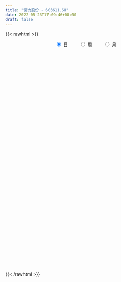 ```yaml
---
title: "诺力股份 - 603611.SH"
date: 2022-05-23T17:09:46+08:00
draft: false
---
```

{{< rawhtml >}}
    <div style="text-align: center">
        <label style="padding: 1rem;"><input style="margin-right: .5rem" type="radio" name="period" value="D" checked onclick="period_change(this)">日</label>
        <label style="padding: 1rem;"><input style="margin-right: .5rem" type="radio" name="period" value="W" onclick="period_change(this)">周</label>
        <label style="padding: 1rem;"><input style="margin-right: .5rem" type="radio" name="period" value="M" onclick="period_change(this)">月</label>
    </div>
    <div id="chart" style="height: 700px;"></div> 
    <script type="text/javascript">
        const D_v = [13835.39,15747.76,23317.67,24762.2,14020.87,40153.86,63174.28,61467.81,36342.79,21168.92,31133.41,23069.88,44048.22,25664.8,164727.37,80056.01,219599.64,151174.88,120522.79,98103.84,61210.01,57765.8,43696.0,60618.87,39045.27,46966.67,52150.49,36733.67,80175.95,45852.97,53369.22,31709.0,28755.62,33407.04,23324.82,35302.54,20983.0,29798.0,51683.4,47678.2,78268.98,53870.99,59689.71,37431.0,47627.1,29968.0,36090.67,21888.02,25204.55,61426.87,99360.95,82734.51,50247.4,59457.6,44628.8,26784.64,33786.0,40420.31,91060.21,42776.0,32704.01,34256.01,88856.39,70422.77,45333.93,48247.4,101366.75,205279.04,126521.76,68214.21,67567.64,152383.48,220006.21,166218.88,286926.78,163895.47,132725.91,114753.4,77113.25,152039.67,129436.58,112344.09,63954.28,66896.17,65018.98,84015.78,90237.2,85323.74,116493.63,100159.83,125795.15,94155.2,59639.39,54130.49,66588.14,102193.67,114244.87,74351.53,37219.4,49131.62,40547.6,48734.0,56843.62,133447.18,159510.89,118900.15,102637.73,90353.14,83404.53,89615.8,54530.8,56436.6,43951.4,88674.2,107378.62,70939.11,86651.11,44717.88,63645.21,72035.53,63305.01,47492.74,44196.23,69737.78,52807.0,41765.6,45984.6,45869.49,38788.98,44646.6,68935.11,60743.6,73389.55,114366.09,156492.64,129029.47,77694.11,74719.2,102214.12,69942.8,49860.8,96712.2,62851.39,38362.09,50941.67,87573.96,109821.31,84312.76,50296.4,62193.4,60977.2,38171.4,40810.0,41779.0,55724.36,38944.4,49786.0,31941.0,34879.27,42480.6,67240.47,70078.6,27101.0,48694.0,24998.55,30019.48,46473.25,23951.0,41460.08,34036.65,47707.0,26269.0,56425.8,32759.56,18219.6,30666.8,20928.0,18034.28,23824.35,21600.26,25783.8,15975.58,27480.75,40621.6,21939.0,19248.4,26154.4,31677.86,19528.2,21641.0,22640.24,37279.64,40795.0,29235.27,45028.0,25901.0,17843.8,20737.4,18897.4,20909.91,22080.0,28097.0,18931.2,20545.6,18558.8,36301.0,34066.6,29327.2,17052.98,17927.6,15103.0,14041.0,10572.0,12242.0,15970.6,11830.0,10645.0,14507.0,10033.0,11226.4,13781.8,14359.2,43020.79,29074.19,63405.27,72808.73,42231.94,26496.15,26756.4,18843.6,24547.96,20928.96,31491.36,23968.6,26577.96,26321.73,61019.07,37962.9,37823.8,16940.6,18292.31,32235.96,18797.0,47384.28,65971.65,32062.16,23864.15,22144.87,23806.8,23461.8]
const D_histogram = [0.0,0.0,0.0112701994,-0.0079434301,-0.0070626916,0.0195291737,0.0720615925,0.0766061934,0.0612921462,0.0523439171,0.0339699679,0.0249711933,0.0354034697,0.1218494059,0.1741530069,0.1756315869,0.2543000936,0.269623994,0.2187912213,0.2006323572,0.1409572455,0.0841115406,0.0197021356,-0.0607945705,-0.1010674339,-0.1233598983,-0.1163402345,-0.1057291786,-0.0670171364,-0.0540500257,-0.0328870166,-0.0369775465,-0.0476633206,-0.0784066585,-0.0810025925,-0.1147751758,-0.1341478366,-0.1061593629,-0.0650273303,-0.0444685872,-0.0020432619,0.0295320824,0.0385444415,0.0334926419,0.0076888311,-0.0221286646,-0.0419993392,-0.0627944569,-0.0625141094,-0.0386854564,-0.0535886315,-0.0848448345,-0.1149462689,-0.1220623114,-0.1626217407,-0.1744209255,-0.1454796673,-0.0858068932,-0.0244828373,0.0270591836,0.0531138304,0.0706410732,0.1213106435,0.1547207935,0.1681890748,0.178279639,0.2708334857,0.237296918,0.2127385387,0.1901427943,0.1535739077,0.1902241583,0.2895572186,0.4478385526,0.5597209487,0.5083834612,0.4839107275,0.4113622546,0.3364352618,0.2759419843,0.2487357155,0.1494404117,0.0768342633,0.0143765477,-0.0589006097,-0.1037129721,-0.1332040448,-0.1218863348,-0.1146620852,-0.0705539547,-0.1573651765,-0.177096737,-0.1667477744,-0.1887615116,-0.2020337444,-0.2935482364,-0.2403749557,-0.2774432088,-0.2874491459,-0.3048403305,-0.3405702171,-0.363447193,-0.2798759225,-0.0950374055,0.055093976,0.1735613622,0.2872745375,0.3288507658,0.2954805223,0.201533083,0.1302421205,0.0357488358,-0.0460790173,-0.2323601734,-0.3959583245,-0.4860828752,-0.549850303,-0.567612694,-0.5121955229,-0.4381755482,-0.3464427822,-0.2623052144,-0.1790828339,-0.076776028,0.0029482969,0.0381671173,0.0295176445,0.0550234755,0.0513351207,0.0702680672,0.131583081,0.1329852517,0.162828979,0.3010993579,0.3570814431,0.4304904223,0.4595768921,0.4251254569,0.3108434431,0.1977562642,0.0825991786,-0.0503430023,-0.0750296574,-0.1069799197,-0.1217806801,-0.067981301,0.0063665315,-0.0264663584,-0.0506680822,-0.1184917356,-0.2072785681,-0.2530238019,-0.2758366053,-0.2862802931,-0.3215946548,-0.2952465898,-0.2239380497,-0.1742637609,-0.1499288772,-0.0983760103,-0.0092673473,-0.0103977454,-0.0035494424,-0.0386380481,-0.041924885,-0.0269256625,0.0230607051,0.0418874549,0.0752012757,0.0933413653,0.0542202821,0.0334667024,-0.0538967257,-0.1125751456,-0.1314346344,-0.1693587183,-0.1670802972,-0.1840147184,-0.1453138695,-0.1091773656,-0.0916098806,-0.0608661507,-0.0571600783,-0.0921626907,-0.1059861931,-0.0947198221,-0.060444201,-0.0108531412,0.015768128,0.0540025032,0.0712231144,0.1195181819,0.1047139235,0.1064189971,0.1379233427,0.1561451276,0.1628160285,0.1519536193,0.1194757604,0.0736036368,0.0183822993,-0.0468659906,-0.0650939619,-0.0655101386,-0.0979871114,-0.1875621159,-0.1763375114,-0.1455161795,-0.1036960429,-0.0480035321,0.0014484743,0.0360970998,0.0448905796,0.0522315108,0.0377364903,0.0185252585,0.022849924,0.0205878192,0.0219270335,0.023488775,-0.0043015379,-0.0088174035,-0.0214628295,-0.030195598,0.0214865169,0.1127445128,0.1178297198,0.1072971343,0.1179156813,0.1167152407,0.0664223177,0.0089040549,-0.1050311934,-0.1677051975,-0.1537386331,-0.1112622933,-0.0918184441,-0.0914499795,-0.1213556015,-0.1218052437,-0.0971094924,-0.0538972956,-0.0248342971,0.0896198258,0.1735337654,0.2143659846,0.2204609271,0.2135338853,0.2091703587,0.2016983592]
const D_fast = [0.0,0.0,0.0140877493,-0.0071117377,-0.0079966721,0.0234774866,0.0940253035,0.1177214528,0.1177304421,0.1218681923,0.1119867351,0.1092307588,0.1285139026,0.2454221902,0.341264043,0.3866505198,0.5288940498,0.6116239488,0.6154889814,0.6474882065,0.6230524062,0.5872345865,0.5277507154,0.4320553667,0.3665156448,0.3133832058,0.291317811,0.2754965723,0.2974543303,0.2969089347,0.3098501895,0.2965152731,0.2739136688,0.2235686663,0.2007220842,0.1382557069,0.085346087,0.08679472,0.11166992,0.1211115163,0.1630260261,0.201984391,0.2206328604,0.2239542213,0.2000726183,0.1647229565,0.134352447,0.0978587152,0.0825105353,0.0966678242,0.0683674913,0.0159000795,-0.042937922,-0.0805695423,-0.1617844068,-0.217188823,-0.2246174816,-0.1863964309,-0.1311930842,-0.0728862675,-0.0335531631,0.001634348,0.0826315792,0.1547219275,0.2102374776,0.2648979516,0.4251601696,0.4509478314,0.4795740868,0.504514041,0.5063386313,0.5905449215,0.7622672864,1.0325082585,1.2843208919,1.3600792696,1.4565842178,1.4868763086,1.4960581312,1.5045503497,1.5395280098,1.4775928089,1.4241952264,1.3653316477,1.2773293379,1.2065887324,1.1437966485,1.1246427748,1.1032015032,1.129671145,1.003518629,0.9395128843,0.9081749033,0.8389707883,0.7751901193,0.6102885682,0.6033681101,0.4969390547,0.4150708312,0.3214695639,0.2005971231,0.086858349,0.1004606387,0.2615398044,0.42544468,0.5873024066,0.7728342164,0.896623136,0.9371230231,0.8935588546,0.8548284223,0.7692723465,0.6759247391,0.4315535396,0.1689658074,-0.0426794621,-0.2439094657,-0.4035750301,-0.4762067398,-0.5117306521,-0.5066085816,-0.4880473175,-0.4495956454,-0.3664828465,-0.2860214475,-0.2412608477,-0.2425309094,-0.2032692094,-0.1941237841,-0.1576238208,-0.0634130367,-0.0287645531,0.041786419,0.2553316374,0.4005840833,0.5816156681,0.7255963609,0.7974262899,0.7608551369,0.6972070241,0.6026997331,0.4571718016,0.4137277322,0.35503249,0.3097865596,0.3465906134,0.4225300788,0.3830805992,0.3462118549,0.2487652676,0.1081587931,-0.0008423912,-0.0926143459,-0.174628107,-0.2903411324,-0.3378047148,-0.3224806872,-0.3163723386,-0.3295196742,-0.3025608098,-0.2157689837,-0.2194988182,-0.2135378758,-0.2582859935,-0.2720540516,-0.2637862447,-0.2080347009,-0.1787360874,-0.1266219476,-0.0851465167,-0.1107125294,-0.1230994335,-0.223937043,-0.3107592493,-0.3624773967,-0.4427411601,-0.4822328134,-0.5451709142,-0.5427985327,-0.5339563701,-0.5392913553,-0.5237641631,-0.5343481103,-0.5923913953,-0.6327114461,-0.6451250306,-0.6259604597,-0.5790826852,-0.548519384,-0.496784383,-0.4617579932,-0.3835833802,-0.3722091577,-0.3438993349,-0.2779141536,-0.2206560868,-0.1732811787,-0.1461551832,-0.148764102,-0.1762353164,-0.2268610791,-0.3038258666,-0.3383273284,-0.3551210398,-0.4120947904,-0.5485603239,-0.5814200972,-0.5869778102,-0.5710816843,-0.5273900566,-0.4775759316,-0.4339030311,-0.4138869064,-0.3934880975,-0.3985489954,-0.4131289126,-0.4030917661,-0.4002069161,-0.3933859434,-0.3859520082,-0.4148177056,-0.421537922,-0.4395490554,-0.4558307234,-0.3987769792,-0.2793328551,-0.2447902183,-0.2284985202,-0.1884010528,-0.1604226832,-0.1941100269,-0.2494022759,-0.3895953225,-0.494195626,-0.5186637199,-0.5040029534,-0.5075137152,-0.5300077455,-0.5902522678,-0.621153221,-0.6207348428,-0.59099697,-0.5681425457,-0.4312834663,-0.3039860854,-0.2095623701,-0.1483521957,-0.1018957663,-0.0539667032,-0.0110141129]
const D_slow = [0.0,0.0,0.0028175499,0.0008316923,-0.0009339806,0.0039483129,0.021963711,0.0411152594,0.0564382959,0.0695242752,0.0780167672,0.0842595655,0.0931104329,0.1235727844,0.1671110361,0.2110189328,0.2745939562,0.3419999547,0.3966977601,0.4468558494,0.4820951607,0.5031230459,0.5080485798,0.4928499372,0.4675830787,0.4367431041,0.4076580455,0.3812257509,0.3644714668,0.3509589603,0.3427372062,0.3334928196,0.3215769894,0.3019753248,0.2817246767,0.2530308827,0.2194939236,0.1929540828,0.1766972503,0.1655801035,0.165069288,0.1724523086,0.182088419,0.1904615794,0.1923837872,0.1868516211,0.1763517863,0.160653172,0.1450246447,0.1353532806,0.1219561227,0.1007449141,0.0720083469,0.041492769,0.0008373339,-0.0427678975,-0.0791378143,-0.1005895377,-0.106710247,-0.0999454511,-0.0866669935,-0.0690067252,-0.0386790643,0.0000011341,0.0420484028,0.0866183125,0.1543266839,0.2136509134,0.2668355481,0.3143712467,0.3527647236,0.4003207632,0.4727100678,0.584669706,0.7245999431,0.8516958084,0.9726734903,1.075514054,1.1596228694,1.2286083655,1.2907922944,1.3281523973,1.3473609631,1.3509551,1.3362299476,1.3103017046,1.2770006934,1.2465291097,1.2178635884,1.2002250997,1.1608838055,1.1166096213,1.0749226777,1.0277322998,0.9772238637,0.9038368046,0.8437430657,0.7743822635,0.702519977,0.6263098944,0.5411673402,0.4503055419,0.3803365613,0.3565772099,0.3703507039,0.4137410445,0.4855596788,0.5677723703,0.6416425008,0.6920257716,0.7245863017,0.7335235107,0.7220037564,0.663913713,0.5649241319,0.4434034131,0.3059408374,0.1640376639,0.0359887831,-0.0735551039,-0.1601657995,-0.2257421031,-0.2705128115,-0.2897068185,-0.2889697443,-0.279427965,-0.2720485539,-0.258292685,-0.2454589048,-0.227891888,-0.1949961177,-0.1617498048,-0.12104256,-0.0457677206,0.0435026402,0.1511252458,0.2660194688,0.372300833,0.4500116938,0.4994507599,0.5201005545,0.5075148039,0.4887573896,0.4620124096,0.4315672396,0.4145719144,0.4161635473,0.4095469577,0.3968799371,0.3672570032,0.3154373612,0.2521814107,0.1832222594,0.1116521861,0.0312535224,-0.042558125,-0.0985426375,-0.1421085777,-0.179590797,-0.2041847996,-0.2065016364,-0.2091010728,-0.2099884334,-0.2196479454,-0.2301291666,-0.2368605823,-0.231095406,-0.2206235423,-0.2018232233,-0.178487882,-0.1649328115,-0.1565661359,-0.1700403173,-0.1981841037,-0.2310427623,-0.2733824419,-0.3151525162,-0.3611561958,-0.3974846632,-0.4247790046,-0.4476814747,-0.4628980124,-0.477188032,-0.5002287046,-0.5267252529,-0.5504052085,-0.5655162587,-0.568229544,-0.564287512,-0.5507868862,-0.5329811076,-0.5031015621,-0.4769230812,-0.450318332,-0.4158374963,-0.3768012144,-0.3360972073,-0.2981088024,-0.2682398624,-0.2498389532,-0.2452433783,-0.256959876,-0.2732333665,-0.2896109011,-0.314107679,-0.360998208,-0.4050825858,-0.4414616307,-0.4673856414,-0.4793865244,-0.4790244059,-0.4700001309,-0.458777486,-0.4457196083,-0.4362854857,-0.4316541711,-0.4259416901,-0.4207947353,-0.4153129769,-0.4094407832,-0.4105161677,-0.4127205185,-0.4180862259,-0.4256351254,-0.4202634962,-0.392077368,-0.362619938,-0.3357956545,-0.3063167341,-0.277137924,-0.2605323445,-0.2583063308,-0.2845641291,-0.3264904285,-0.3649250868,-0.3927406601,-0.4156952711,-0.438557766,-0.4688966664,-0.4993479773,-0.5236253504,-0.5370996743,-0.5433082486,-0.5209032921,-0.4775198508,-0.4239283547,-0.3688131229,-0.3154296516,-0.2631370619,-0.2127124721]
const D_data = [['2021-05-12', 12.2392, 12.2588, 12.1215, 12.2686],['2021-05-13', 12.2196, 12.2588, 12.0921, 12.4746],['2021-05-14', 12.2686, 12.4354, 12.2, 12.6021],['2021-05-17', 12.3667, 12.0333, 12.0235, 12.3667],['2021-05-18', 12.1215, 12.2294, 11.9842, 12.2588],['2021-05-19', 12.3667, 12.6315, 12.3569, 12.7296],['2021-05-20', 12.6315, 13.2101, 12.3569, 13.2199],['2021-05-21', 13.4945, 12.8277, 12.7492, 13.5338],['2021-05-24', 12.7492, 12.6119, 12.4844, 12.9846],['2021-05-25', 12.6217, 12.6805, 12.4942, 12.71],['2021-05-26', 12.7002, 12.5334, 12.5236, 12.8375],['2021-05-27', 12.5923, 12.6119, 12.4158, 12.71],['2021-05-28', 12.6119, 12.8963, 12.5727, 12.9748],['2021-05-31', 14.1908, 14.1908, 14.1908, 14.1908],['2021-06-01', 15.201, 14.2791, 14.2105, 15.201],['2021-06-02', 14.1222, 13.9555, 13.8084, 14.4752],['2021-06-03', 13.9359, 15.3481, 13.8672, 15.3481],['2021-06-04', 14.8283, 15.0637, 14.5733, 15.4461],['2021-06-07', 14.7989, 14.387, 14.1222, 14.8087],['2021-06-08', 14.5145, 14.8381, 14.2203, 14.8871],['2021-06-09', 14.68, 14.31, 14.02, 14.68],['2021-06-10', 14.29, 14.19, 13.82, 14.29],['2021-06-11', 14.3, 13.88, 13.85, 14.3],['2021-06-15', 13.9, 13.34, 13.2, 14.03],['2021-06-16', 13.34, 13.52, 13.23, 13.54],['2021-06-17', 13.51, 13.55, 13.43, 13.86],['2021-06-18', 13.42, 13.84, 13.23, 13.85],['2021-06-21', 13.7, 13.9, 13.6, 14.02],['2021-06-22', 13.88, 14.37, 13.78, 14.88],['2021-06-23', 14.13, 14.19, 14.08, 14.44],['2021-06-24', 14.04, 14.4, 13.85, 14.51],['2021-06-25', 14.3, 14.15, 14.14, 14.49],['2021-06-28', 14.17, 14.04, 14.01, 14.31],['2021-06-29', 14.1, 13.67, 13.66, 14.11],['2021-06-30', 13.7, 13.91, 13.46, 13.93],['2021-07-01', 13.93, 13.38, 13.35, 13.99],['2021-07-02', 13.32, 13.35, 13.32, 13.58],['2021-07-05', 13.35, 13.9, 13.35, 13.93],['2021-07-06', 13.89, 14.21, 13.75, 14.47],['2021-07-07', 14.1, 14.1, 14.02, 14.44],['2021-07-08', 14.28, 14.55, 14.12, 14.75],['2021-07-09', 14.6, 14.65, 14.39, 14.75],['2021-07-12', 14.68, 14.53, 14.43, 14.99],['2021-07-13', 14.39, 14.42, 14.35, 14.62],['2021-07-14', 14.42, 14.12, 14.01, 14.65],['2021-07-15', 14.04, 13.94, 13.82, 14.27],['2021-07-16', 14.1, 13.93, 13.79, 14.25],['2021-07-19', 13.97, 13.79, 13.7, 14.2],['2021-07-20', 13.71, 13.97, 13.62, 14.01],['2021-07-21', 13.82, 14.31, 13.8, 14.33],['2021-07-22', 14.3, 13.83, 13.8, 14.68],['2021-07-23', 13.82, 13.46, 13.13, 13.82],['2021-07-26', 13.41, 13.24, 12.99, 13.44],['2021-07-27', 13.23, 13.34, 13.21, 13.78],['2021-07-28', 13.34, 12.68, 12.61, 13.35],['2021-07-29', 12.78, 12.76, 12.74, 12.97],['2021-07-30', 12.79, 13.18, 12.79, 13.35],['2021-08-02', 13.15, 13.7, 13.03, 13.74],['2021-08-03', 13.67, 13.99, 13.6, 14.57],['2021-08-04', 13.98, 14.16, 13.8, 14.23],['2021-08-05', 14.07, 14.07, 13.9, 14.29],['2021-08-06', 14.05, 14.12, 13.82, 14.15],['2021-08-09', 14.03, 14.79, 14.01, 14.88],['2021-08-10', 14.89, 14.91, 14.67, 14.99],['2021-08-11', 14.82, 14.92, 14.82, 15.12],['2021-08-12', 14.87, 15.09, 14.87, 15.28],['2021-08-13', 15.55, 16.6, 15.51, 16.6],['2021-08-16', 16.8, 15.41, 15.35, 16.8],['2021-08-17', 15.83, 15.58, 15.33, 16.15],['2021-08-18', 15.4, 15.68, 15.05, 15.74],['2021-08-19', 15.6, 15.53, 15.41, 16.1],['2021-08-20', 15.55, 16.64, 15.1, 16.96],['2021-08-23', 16.8, 18.05, 16.42, 18.3],['2021-08-24', 18.4, 19.86, 18.26, 19.86],['2021-08-25', 19.4, 20.51, 19.08, 21.02],['2021-08-26', 19.9, 19.17, 18.98, 19.95],['2021-08-27', 18.98, 19.83, 18.9, 20.11],['2021-08-30', 19.48, 19.47, 19.04, 19.86],['2021-08-31', 19.48, 19.5, 19.26, 19.94],['2021-09-01', 19.41, 19.73, 19.2, 21.0],['2021-09-02', 19.33, 20.3, 18.23, 20.46],['2021-09-03', 20.16, 19.4, 19.1, 20.16],['2021-09-06', 19.03, 19.55, 19.01, 19.74],['2021-09-07', 19.61, 19.54, 19.08, 19.61],['2021-09-08', 19.56, 19.21, 19.2, 20.07],['2021-09-09', 19.5, 19.37, 19.21, 20.49],['2021-09-10', 19.1, 19.45, 18.78, 20.4],['2021-09-13', 19.31, 19.99, 19.28, 20.22],['2021-09-14', 20.0, 20.07, 19.69, 20.9],['2021-09-15', 19.69, 20.77, 19.38, 20.94],['2021-09-16', 20.7, 19.09, 18.96, 20.7],['2021-09-17', 19.2, 19.67, 19.13, 20.1],['2021-09-22', 19.25, 20.04, 19.1, 20.07],['2021-09-23', 20.06, 19.61, 19.37, 20.56],['2021-09-24', 19.86, 19.61, 19.46, 20.68],['2021-09-27', 19.35, 18.28, 18.0, 19.49],['2021-09-28', 18.25, 19.9, 18.15, 20.1],['2021-09-29', 19.66, 18.72, 18.66, 19.82],['2021-09-30', 18.81, 18.81, 18.46, 19.12],['2021-10-08', 18.99, 18.5, 18.08, 19.26],['2021-10-11', 18.5, 17.95, 17.88, 18.52],['2021-10-12', 18.85, 17.74, 17.5, 18.85],['2021-10-13', 18.14, 19.04, 17.78, 19.16],['2021-10-14', 18.87, 20.94, 18.56, 20.94],['2021-10-15', 21.4, 21.45, 20.75, 22.04],['2021-10-18', 21.18, 21.93, 21.07, 22.58],['2021-10-19', 22.56, 22.75, 22.15, 23.08],['2021-10-20', 22.3, 22.59, 22.02, 23.25],['2021-10-21', 22.81, 22.01, 21.73, 22.9],['2021-10-22', 22.36, 21.2, 20.91, 22.36],['2021-10-25', 21.21, 21.27, 20.5, 21.4],['2021-10-26', 21.27, 20.7, 20.5, 21.61],['2021-10-27', 20.6, 20.48, 20.14, 20.9],['2021-10-28', 20.03, 18.43, 18.43, 20.1],['2021-10-29', 18.01, 17.6, 17.59, 18.28],['2021-11-01', 17.68, 17.55, 17.4, 18.08],['2021-11-02', 17.56, 17.1, 16.8, 17.84],['2021-11-03', 17.49, 17.04, 16.78, 17.49],['2021-11-04', 17.15, 17.64, 17.13, 17.8],['2021-11-05', 17.57, 17.84, 17.44, 18.41],['2021-11-08', 18.22, 18.18, 17.85, 18.68],['2021-11-09', 18.19, 18.29, 17.99, 18.45],['2021-11-10', 18.2, 18.52, 18.06, 18.65],['2021-11-11', 18.7, 19.12, 18.44, 19.69],['2021-11-12', 19.4, 19.26, 19.0, 19.5],['2021-11-15', 19.28, 18.99, 18.78, 19.61],['2021-11-16', 19.19, 18.5, 18.43, 19.19],['2021-11-17', 18.46, 18.97, 18.46, 19.04],['2021-11-18', 18.99, 18.67, 18.6, 19.02],['2021-11-19', 18.56, 19.01, 18.2, 19.07],['2021-11-22', 19.14, 19.81, 18.8, 20.14],['2021-11-23', 20.18, 19.31, 19.21, 20.18],['2021-11-24', 19.83, 19.85, 19.39, 20.35],['2021-11-25', 20.03, 21.84, 19.89, 21.84],['2021-11-26', 21.81, 21.6, 21.05, 22.46],['2021-11-29', 21.1, 22.5, 21.05, 23.2],['2021-11-30', 22.75, 22.61, 22.2, 23.01],['2021-12-01', 22.37, 22.2, 22.08, 23.07],['2021-12-02', 22.61, 21.15, 21.01, 22.8],['2021-12-03', 21.15, 20.82, 20.55, 21.43],['2021-12-06', 20.59, 20.36, 20.27, 21.2],['2021-12-07', 20.36, 19.55, 19.0, 20.67],['2021-12-08', 19.66, 20.5, 19.5, 20.76],['2021-12-09', 20.54, 20.25, 19.99, 20.69],['2021-12-10', 20.45, 20.31, 19.85, 20.7],['2021-12-13', 20.2, 21.26, 20.07, 21.51],['2021-12-14', 21.26, 21.9, 20.98, 22.51],['2021-12-15', 21.28, 20.72, 20.62, 21.77],['2021-12-16', 20.78, 20.7, 20.52, 21.24],['2021-12-17', 20.84, 19.89, 19.87, 20.84],['2021-12-20', 19.94, 19.12, 19.05, 20.1],['2021-12-21', 19.26, 19.15, 18.88, 19.27],['2021-12-22', 19.35, 19.07, 18.92, 19.37],['2021-12-23', 19.09, 18.93, 18.81, 19.2],['2021-12-24', 18.91, 18.26, 18.21, 19.1],['2021-12-27', 18.14, 18.76, 18.13, 18.79],['2021-12-28', 18.61, 19.37, 18.6, 19.58],['2021-12-29', 19.22, 19.25, 19.14, 19.71],['2021-12-30', 19.25, 18.98, 18.93, 19.26],['2021-12-31', 18.98, 19.4, 18.98, 19.84],['2022-01-04', 19.41, 20.18, 19.41, 20.75],['2022-01-05', 19.98, 19.25, 18.92, 20.31],['2022-01-06', 19.01, 19.33, 18.74, 19.6],['2022-01-07', 19.34, 18.68, 18.6, 19.55],['2022-01-10', 18.7, 18.91, 18.5, 19.08],['2022-01-11', 18.89, 19.11, 18.8, 19.35],['2022-01-12', 19.19, 19.69, 19.12, 20.05],['2022-01-13', 19.61, 19.48, 19.37, 19.79],['2022-01-14', 19.35, 19.82, 19.26, 20.18],['2022-01-17', 19.84, 19.81, 19.63, 20.07],['2022-01-18', 19.89, 19.07, 18.99, 19.92],['2022-01-19', 19.07, 19.15, 18.9, 19.34],['2022-01-20', 19.04, 17.99, 17.93, 19.11],['2022-01-21', 18.0, 17.86, 17.66, 18.11],['2022-01-24', 17.6, 18.02, 17.6, 18.16],['2022-01-25', 17.77, 17.47, 17.4, 18.06],['2022-01-26', 17.58, 17.7, 17.21, 17.76],['2022-01-27', 17.75, 17.23, 17.16, 17.85],['2022-01-28', 17.32, 17.8, 17.06, 18.02],['2022-02-07', 18.21, 17.81, 17.71, 18.26],['2022-02-08', 17.88, 17.58, 17.15, 17.88],['2022-02-09', 17.7, 17.75, 17.46, 17.82],['2022-02-10', 17.69, 17.39, 17.2, 17.85],['2022-02-11', 17.42, 16.69, 16.69, 17.44],['2022-02-14', 16.6, 16.67, 16.5, 16.9],['2022-02-15', 16.67, 16.82, 16.52, 16.88],['2022-02-16', 16.98, 17.09, 16.77, 17.24],['2022-02-17', 17.1, 17.4, 16.95, 17.64],['2022-02-18', 17.26, 17.24, 17.04, 17.26],['2022-02-21', 17.06, 17.51, 17.06, 17.58],['2022-02-22', 17.35, 17.37, 17.13, 17.55],['2022-02-23', 17.8, 17.94, 17.78, 18.25],['2022-02-24', 18.0, 17.26, 17.05, 18.04],['2022-02-25', 17.5, 17.45, 17.4, 17.92],['2022-02-28', 17.73, 17.95, 17.62, 18.34],['2022-03-01', 17.9, 17.98, 17.82, 18.19],['2022-03-02', 18.1, 17.98, 17.79, 18.1],['2022-03-03', 17.97, 17.83, 17.61, 18.03],['2022-03-04', 17.52, 17.51, 17.49, 17.86],['2022-03-07', 17.25, 17.17, 17.03, 17.59],['2022-03-08', 17.23, 16.78, 16.7, 17.28],['2022-03-09', 16.78, 16.28, 15.8, 16.98],['2022-03-10', 16.67, 16.56, 16.48, 16.92],['2022-03-11', 16.25, 16.64, 16.0, 16.71],['2022-03-14', 16.45, 16.04, 16.01, 16.58],['2022-03-15', 16.04, 14.83, 14.81, 16.05],['2022-03-16', 15.08, 15.68, 14.91, 15.74],['2022-03-17', 15.92, 15.85, 15.85, 16.22],['2022-03-18', 15.97, 16.02, 15.76, 16.09],['2022-03-21', 15.97, 16.33, 15.9, 16.38],['2022-03-22', 16.16, 16.45, 16.15, 16.57],['2022-03-23', 16.42, 16.44, 16.3, 16.59],['2022-03-24', 16.42, 16.2, 16.15, 16.42],['2022-03-25', 16.16, 16.2, 16.1, 16.39],['2022-03-28', 16.0, 15.88, 15.71, 16.1],['2022-03-29', 16.08, 15.69, 15.63, 16.13],['2022-03-30', 15.83, 15.9, 15.62, 15.93],['2022-03-31', 15.88, 15.78, 15.68, 16.09],['2022-04-01', 15.71, 15.78, 15.53, 15.83],['2022-04-06', 15.77, 15.75, 15.6, 15.94],['2022-04-07', 15.82, 15.26, 15.26, 15.82],['2022-04-08', 15.39, 15.4, 15.01, 15.41],['2022-04-11', 15.9, 15.18, 15.07, 16.45],['2022-04-12', 15.02, 15.09, 14.78, 15.33],['2022-04-13', 15.19, 15.9, 15.16, 16.46],['2022-04-14', 16.17, 16.78, 15.86, 17.37],['2022-04-15', 16.85, 16.0, 15.88, 16.98],['2022-04-18', 15.89, 15.83, 15.31, 15.99],['2022-04-19', 15.78, 16.14, 15.61, 16.64],['2022-04-20', 16.03, 16.07, 15.9, 16.37],['2022-04-21', 15.84, 15.35, 15.3, 15.97],['2022-04-22', 15.22, 14.96, 14.84, 15.48],['2022-04-25', 14.79, 13.71, 13.7, 14.84],['2022-04-26', 13.65, 13.72, 13.54, 14.3],['2022-04-27', 13.69, 14.37, 13.35, 14.41],['2022-04-28', 14.37, 14.72, 14.35, 15.01],['2022-04-29', 13.98, 14.46, 13.81, 14.62],['2022-05-05', 14.31, 14.14, 13.94, 14.5],['2022-05-06', 13.72, 13.53, 13.32, 13.78],['2022-05-09', 13.45, 13.65, 13.4, 13.85],['2022-05-10', 13.52, 13.87, 13.36, 13.88],['2022-05-11', 13.87, 14.15, 13.86, 14.7],['2022-05-12', 14.06, 14.06, 13.88, 14.25],['2022-05-13', 14.16, 15.47, 14.16, 15.47],['2022-05-16', 15.87, 15.66, 15.39, 15.92],['2022-05-17', 15.62, 15.55, 15.4, 15.72],['2022-05-18', 15.45, 15.36, 15.34, 15.64],['2022-05-19', 15.16, 15.32, 15.08, 15.36],['2022-05-20', 15.32, 15.45, 15.18, 15.59],['2022-05-23', 15.46, 15.51, 15.3, 15.56]]
const W_v = [98459.71,68434.76,53131.07,81142.93,50319.85,45219.28,35905.14,110220.11,66589.12,82820.76,79874.2,48314.44,86732.66,81583.52,56836.6,42682.23,48699.15,53482.79,26350.83,29146.02,52160.0,38016.71,17522.73,19227.96,21444.19,28155.94,58565.2,33198.83,64332.73,35011.54,8905.0,5370.78,27157.59,24828.62,60091.93,32973.02,29598.59,25374.14,36281.54,29729.38,45961.79,48086.91,147531.15,94545.01,61238.0,115139.54,175336.24,69444.96,54312.84,57015.22,68544.95,76017.46,47249.58,76464.93,45816.21,35632.23,25596.63,21928.11,46718.92,25280.15,20064.59,25013.6,25740.6,40134.63,32518.53,51121.21,75251.78,56888.19,53761.47,71798.47,47732.74,45554.22,29647.8,25260.13,23769.53,15083.11,51772.86,76619.32,92149.43,125916.65,158139.24,131791.82,154451.14,266098.2,130102.07,79034.86,139787.71,164735.38,103663.32,185310.21,182101.81,50178.32,110740.32,164170.46,81319.57,71812.15,61343.0,40817.3,34415.73,42774.55,37675.68,35305.54,52141.1,37532.4,29763.64,62834.98,52322.74,36213.77,63254.14,94336.98,68485.59,69771.46,58432.2,7175.4,33597.83,54483.08,53051.45,129944.53,145523.51,109098.26,74870.2,64910.84,123683.99,159403.5,91836.25,79677.37,76728.05,123616.6,124996.73,90353.88,173625.51,361915.55,565382.7,403624.82,255558.96,280522.28,179565.18,176827.44,93751.48,96878.65,107545.92,84716.46,131938.89,128805.31,162928.92,169366.76,135277.37,180589.44,89133.22,100790.13,62193.14,176030.71,307006.14,301385.38,239400.24,158226.06,228062.23,285958.67,320422.16,252937.53,275246.21,139711.57,90686.69,105040.49,50590.27,17250.0,118166.22,94599.01,144226.7,75858.57,109868.52,60957.94,96210.11,60474.72,64483.55,47575.62,87007.07,66908.75,111962.05,90288.6,72946.57,70534.91,81023.56,41771.5,66016.6,106955.14,148290.62,101032.98,67585.81,47326.73,44902.26,46458.2,62828.02,113956.16,121280.08,37505.4,87597.4,203579.02,155763.22,641222.7,381298.44,198781.3,247840.81,141773.02,261299.57,210806.48,290614.9,214904.44,241216.54,354227.24,619966.13,969773.25,585686.99,370122.41,521927.55,180358.02,328009.47,49131.62,439083.29,484911.35,350971.62,337988.84,277538.76,217055.27,473926.99,453599.7,298728.15,394197.8300000001,237461.96,198031.27,213114.07,166902.36,197198.01,111673.03,131461.99,118547.86,151591.15,128407.6,110563.71,135306.58,69885.6,62985.6,39367.4,250540.92,117573.07,169378.72,75786.7,133650.15,167849.63,23461.8]
const W_histogram = [0.0,-0.0851965812,-0.1036926311,-0.0881170048,-0.1084652794,-0.0937799291,-0.0572646901,-0.05827097,-0.0387284231,-0.0080976091,0.0619808683,0.0839570588,0.1153346433,0.1677300382,0.1471113561,0.1002113,0.0454632943,-0.090252108,-0.202508884,-0.2225784533,-0.2817143237,-0.2836344526,-0.2885573706,-0.2778412744,-0.2483042095,-0.248419753,-0.2282070687,-0.1919634374,-0.1726933211,-0.2319869334,-0.2009860394,-0.1571620008,-0.0825359704,0.0046983449,0.0662783941,0.0466305397,0.1116112816,0.1531269423,0.1872122111,0.1475394601,0.1771286542,0.2119585428,0.3142239757,0.3759962935,0.3831617366,0.3680109233,0.3288151808,0.2069562619,0.0349389963,-0.0230217161,-0.1228384506,-0.1196283653,-0.1419577173,-0.0855310862,-0.1166239676,-0.1171520757,-0.1415155997,-0.132887358,-0.1098245329,-0.0981821297,-0.0788447045,-0.0408847951,-0.0236351078,-0.1348267169,-0.2423568395,-0.2542150339,-0.2061321828,-0.1761753393,-0.0831563516,-0.0406412741,0.0284288327,0.0940053595,0.104351801,0.0866207645,0.0898225751,0.1002774198,0.1041441062,0.1790398035,0.2996028221,0.3155932164,0.454690519,0.5431286109,0.6311334545,0.5555171287,0.4751578666,0.4382365481,0.4233833509,0.4892352786,0.4767366189,0.4488340183,0.4623236505,0.3782130064,0.2466417488,0.181787821,0.0803753024,-0.0037761334,-0.107105559,-0.1836285228,-0.2063727203,-0.2150299663,-0.2170345438,-0.2756111471,-0.3215109051,-0.3137661324,-0.3071375254,-0.4147577299,-0.4240522379,-0.4015605524,-0.3988426446,-0.3357720488,-0.2105026209,-0.1274358492,-0.1043048732,-0.1153374331,-0.110010531,-0.1363929308,-0.1239989656,-0.013818019,0.094952275,0.1067967605,0.0989602948,0.0677096226,0.1440549596,0.0826109059,0.0786495185,0.0312670386,0.0466969338,0.0605291506,0.0580996427,-0.0415173187,-0.1898532369,0.0669533321,0.3700556949,0.3305846862,0.3443220453,0.3379632673,0.2334516708,0.0523403934,-0.0854206692,-0.1892197167,-0.2126546571,-0.2522332151,-0.1096400463,0.0385162498,0.1453801218,0.1741168922,0.1945418323,0.2570571,0.2413290214,0.2344166614,0.1852882109,0.1938391706,0.2395350341,0.1409599203,0.1658522683,0.1174919115,0.0523910476,0.1152821821,0.1747262996,0.1258575496,-0.0355689552,-0.2546232754,-0.3756827843,-0.5326455991,-0.5925139837,-0.5939225275,-0.5403567688,-0.4589266739,-0.5203416458,-0.5091711074,-0.5120084002,-0.4609746672,-0.4184839978,-0.3619637986,-0.3826572294,-0.3584155995,-0.4078505511,-0.4023088771,-0.4499295452,-0.4071872255,-0.3610608934,-0.3594702679,-0.384438807,-0.344377728,-0.1916481182,-0.1048004159,-0.015364956,0.0247202652,0.0661456665,0.1023298589,0.1193270456,0.1488026622,0.1648082535,0.2149672492,0.2414789788,0.2136785788,0.1997509878,0.2160702483,0.2293419211,0.3734254982,0.377235858,0.3650544027,0.3649923089,0.3008601531,0.3332634102,0.2948033059,0.2292260613,0.1616928897,0.1739630004,0.3334917483,0.4204814017,0.6575120935,0.7436415148,0.7596114657,0.7398873433,0.6792695395,0.54742479,0.407870854,0.4779165609,0.470357559,0.1996924706,0.0229109851,-0.0105062748,-0.0588653801,0.0673216508,0.0810769191,0.0406870412,-0.0258718053,-0.1825041358,-0.2101909629,-0.2738276443,-0.2373360947,-0.3372928777,-0.3955106127,-0.4906223493,-0.4968170675,-0.4675212429,-0.4260234433,-0.4374324991,-0.4644530523,-0.4477294139,-0.441734577,-0.4392190952,-0.3754738918,-0.3804979017,-0.3930329852,-0.436164548,-0.3120615612,-0.2140162519,-0.1318498876]
const W_fast = [0.0,-0.1064957265,-0.1509149341,-0.1573685591,-0.2048331535,-0.2135927855,-0.191393719,-0.2069677414,-0.1971073003,-0.1685008886,-0.0829271941,-0.039961739,0.0202495064,0.1145774108,0.1307365677,0.1088893366,0.0655071545,-0.0927712748,-0.2556552718,-0.3313694544,-0.4609339057,-0.5337626478,-0.6108249085,-0.6695691308,-0.7021081183,-0.7643286001,-0.801167683,-0.812914911,-0.8368181249,-0.9541084706,-0.9733540864,-0.968820548,-0.9148285103,-0.8264196088,-0.7482699611,-0.7562601805,-0.6633766182,-0.5835792219,-0.5026909003,-0.5054787863,-0.4316074287,-0.3437879043,-0.1629664775,-0.0071950864,0.0957607908,0.1726127084,0.2156207612,0.1455009077,-0.0177816088,-0.0814977502,-0.2120240974,-0.2387211034,-0.2965398847,-0.2614960252,-0.3217448985,-0.3515610255,-0.4113034495,-0.4358970472,-0.4402903554,-0.4531934846,-0.4535672355,-0.4258285249,-0.4144876146,-0.5593859029,-0.7275052353,-0.8029171882,-0.8063673828,-0.8204543742,-0.7482244743,-0.7158697154,-0.6396924004,-0.5506145337,-0.514180142,-0.5102559874,-0.484598533,-0.4490743334,-0.4191716204,-0.2995159722,-0.1040522481,-0.0091635497,0.2436063826,0.4678266272,0.7136148345,0.7768777908,0.8153079954,0.8879458139,0.9789384545,1.1670992018,1.2737846968,1.3580906008,1.4871611456,1.4976037531,1.4276929327,1.4082859602,1.3269672671,1.241871798,1.1117659826,0.9893358881,0.9149985105,0.852583773,0.7963205595,0.6688411694,0.5425636852,0.4718669248,0.4017111504,0.1904015135,0.0750939459,-0.0028045067,-0.09979726,-0.1206696764,-0.0480259037,0.0031819057,0.0002366634,-0.0396302547,-0.0618059854,-0.1222866179,-0.1408923942,-0.0341659523,0.0983424105,0.1368860861,0.1537896941,0.1394664276,0.2518255045,0.2110341772,0.2267351695,0.1871694493,0.2142735779,0.2432380823,0.2553334851,0.1453371941,-0.0504620333,0.2230828686,0.6186991552,0.6618743181,0.7616921885,0.8398242273,0.7936755485,0.6256493695,0.4665331395,0.3154291629,0.2388305582,0.1361936964,0.2513768537,0.4091622122,0.5523711146,0.624637108,0.6936975062,0.8204770489,0.8650812257,0.9167730311,0.9139666333,0.9709773856,1.0765570077,1.0132218739,1.079577289,1.0605899101,1.008586808,1.1002984881,1.2034241805,1.1860198179,1.0157010743,0.7329909353,0.5180107302,0.2278865157,0.0198896352,-0.1299995405,-0.2115229741,-0.2448245476,-0.4363249309,-0.5524471694,-0.6832865622,-0.747496496,-0.809626826,-0.8435975766,-0.9599553147,-1.0253175846,-1.1767151741,-1.2717507193,-1.4318537737,-1.4909082604,-1.5350471516,-1.6233240932,-1.744402334,-1.790435687,-1.6856181068,-1.6249705085,-1.5393762875,-1.493111,-1.4351491821,-1.3733825251,-1.3265535769,-1.2598772947,-1.2026696401,-1.0987688321,-1.0118873577,-0.986268113,-0.9502579571,-0.8799211345,-0.8093139814,-0.5718740297,-0.4737547054,-0.3946725601,-0.3034865767,-0.2924036942,-0.1766845846,-0.1414438624,-0.1497145916,-0.1768245408,-0.1210636801,0.1218380049,0.3139480088,0.715356724,0.9873965239,1.1932693412,1.3585170546,1.4677166357,1.4727280838,1.4351418612,1.6246667083,1.7346970962,1.5139551254,1.3429013862,1.3068575577,1.2437821073,1.3867995509,1.4208240489,1.3906059314,1.3175791336,1.1153207691,1.0350862012,0.9029926087,0.8801501348,0.6958701322,0.5387747441,0.3210074202,0.1906084351,0.103023949,0.0380158877,-0.0827512928,-0.225885109,-0.3210938242,-0.4255326315,-0.5328219235,-0.5629451931,-0.6630936784,-0.7738870081,-0.926059708,-0.8799721115,-0.8354308651,-0.7862269728]
const W_slow = [0.0,-0.0212991453,-0.0472223031,-0.0692515543,-0.0963678741,-0.1198128564,-0.1341290289,-0.1486967714,-0.1583788772,-0.1604032795,-0.1449080624,-0.1239187977,-0.0950851369,-0.0531526273,-0.0163747883,0.0086780367,0.0200438602,-0.0025191668,-0.0531463878,-0.1087910011,-0.179219582,-0.2501281952,-0.3222675378,-0.3917278564,-0.4538039088,-0.5159088471,-0.5729606142,-0.6209514736,-0.6641248039,-0.7221215372,-0.7723680471,-0.8116585473,-0.8322925399,-0.8311179536,-0.8145483551,-0.8028907202,-0.7749878998,-0.7367061642,-0.6899031115,-0.6530182464,-0.6087360829,-0.5557464472,-0.4771904532,-0.3831913799,-0.2874009457,-0.1953982149,-0.1131944197,-0.0614553542,-0.0527206051,-0.0584760341,-0.0891856468,-0.1190927381,-0.1545821674,-0.175964939,-0.2051209309,-0.2344089498,-0.2697878498,-0.3030096892,-0.3304658225,-0.3550113549,-0.374722531,-0.3849437298,-0.3908525067,-0.424559186,-0.4851483958,-0.5487021543,-0.6002352,-0.6442790348,-0.6650681227,-0.6752284413,-0.6681212331,-0.6446198932,-0.618531943,-0.5968767519,-0.5744211081,-0.5493517532,-0.5233157266,-0.4785557757,-0.4036550702,-0.3247567661,-0.2110841364,-0.0753019837,0.08248138,0.2213606621,0.3401501288,0.4497092658,0.5555551036,0.6778639232,0.7970480779,0.9092565825,1.0248374951,1.1193907467,1.1810511839,1.2264981392,1.2465919648,1.2456479314,1.2188715416,1.1729644109,1.1213712309,1.0676137393,1.0133551033,0.9444523165,0.8640745903,0.7856330572,0.7088486758,0.6051592433,0.4991461839,0.3987560458,0.2990453846,0.2151023724,0.1624767172,0.1306177549,0.1045415366,0.0757071783,0.0482045456,0.0141063129,-0.0168934285,-0.0203479333,0.0033901355,0.0300893256,0.0548293993,0.071756805,0.1077705449,0.1284232713,0.148085651,0.1559024106,0.1675766441,0.1827089317,0.1972338424,0.1868545127,0.1393912035,0.1561295366,0.2486434603,0.3312896318,0.4173701432,0.50186096,0.5602238777,0.5733089761,0.5519538087,0.5046488796,0.4514852153,0.3884269115,0.3610168999,0.3706459624,0.4069909928,0.4505202159,0.4991556739,0.5634199489,0.6237522043,0.6823563696,0.7286784224,0.777138215,0.8370219735,0.8722619536,0.9137250207,0.9430979986,0.9561957605,0.985016306,1.0286978809,1.0601622683,1.0512700295,0.9876142106,0.8936935146,0.7605321148,0.6124036189,0.463922987,0.3288337948,0.2141021263,0.0840167148,-0.043276062,-0.171278162,-0.2865218288,-0.3911428283,-0.4816337779,-0.5772980853,-0.6669019852,-0.7688646229,-0.8694418422,-0.9819242285,-1.0837210349,-1.1739862582,-1.2638538252,-1.359963527,-1.446057959,-1.4939699886,-1.5201700925,-1.5240113315,-1.5178312652,-1.5012948486,-1.4757123839,-1.4458806225,-1.4086799569,-1.3674778936,-1.3137360813,-1.2533663366,-1.1999466919,-1.1500089449,-1.0959913828,-1.0386559025,-0.945299528,-0.8509905635,-0.7597269628,-0.6684788856,-0.5932638473,-0.5099479947,-0.4362471683,-0.378940653,-0.3385174305,-0.2950266804,-0.2116537434,-0.1065333929,0.0578446304,0.2437550091,0.4336578756,0.6186297114,0.7884470962,0.9253032938,1.0272710072,1.1467501475,1.2643395372,1.3142626548,1.3199904011,1.3173638324,1.3026474874,1.3194779001,1.3397471299,1.3499188902,1.3434509389,1.2978249049,1.2452771642,1.1768202531,1.1174862294,1.03316301,0.9342853568,0.8116297695,0.6874255026,0.5705451919,0.4640393311,0.3546812063,0.2385679432,0.1266355897,0.0162019455,-0.0936028283,-0.1874713013,-0.2825957767,-0.380854023,-0.48989516,-0.5679105503,-0.6214146133,-0.6543770852]
const W_data = [['2017-07-14', 18.0031, 16.9484, 16.8283, 18.5572],['2017-07-21', 16.8884, 15.6134, 15.3397, 16.8884],['2017-07-28', 15.6067, 16.0873, 15.3197, 16.2876],['2017-08-04', 16.1207, 16.4211, 15.7269, 17.1821],['2017-08-11', 16.4211, 15.867, 15.6868, 16.5546],['2017-08-18', 15.8871, 16.1941, 15.8403, 16.6547],['2017-08-25', 16.1941, 16.5279, 16.0606, 16.5412],['2017-09-01', 16.4211, 16.0873, 15.7869, 16.7816],['2017-09-08', 16.0406, 16.3343, 15.8203, 16.4278],['2017-09-15', 16.4344, 16.5679, 16.4344, 17.349],['2017-09-22', 16.6748, 17.3356, 16.4545, 17.6827],['2017-09-29', 17.2889, 17.0219, 16.3944, 17.4758],['2017-10-13', 17.2889, 17.349, 17.0285, 18.3569],['2017-10-20', 17.349, 17.943, 16.7215, 18.0232],['2017-10-27', 17.9564, 17.2355, 17.0886, 18.1567],['2017-11-03', 17.2755, 16.8216, 16.6881, 17.409],['2017-11-10', 16.8216, 16.5079, 16.4211, 17.2555],['2017-11-17', 16.5479, 14.9592, 14.7723, 16.9484],['2017-11-24', 14.9058, 14.4586, 14.4052, 14.9525],['2017-12-01', 14.8858, 15.0727, 14.5787, 15.3464],['2017-12-08', 15.0059, 14.1448, 14.0247, 15.0059],['2017-12-15', 14.2183, 14.4385, 13.8845, 14.6588],['2017-12-22', 14.4452, 14.1115, 13.9579, 14.5654],['2017-12-29', 14.1715, 14.0447, 13.791, 14.4319],['2018-01-05', 14.038, 14.1181, 14.038, 14.4385],['2018-01-12', 14.1181, 13.5574, 13.3638, 14.1916],['2018-01-19', 13.5307, 13.5975, 13.1235, 14.5053],['2018-01-26', 13.6175, 13.6976, 13.504, 14.1715],['2018-02-02', 13.7043, 13.3972, 13.2303, 14.6855],['2018-02-09', 13.2837, 12.0421, 11.8152, 13.6842],['2018-02-14', 12.0421, 12.8165, 12.0421, 13.0167],['2018-02-23', 12.8165, 12.9233, 12.743, 12.97],['2018-03-02', 12.9967, 13.4172, 12.8231, 13.6642],['2018-03-09', 13.4239, 13.8645, 13.2237, 13.9179],['2018-03-16', 13.7844, 13.8578, 13.751, 14.9258],['2018-03-23', 13.791, 12.8832, 12.6963, 14.2383],['2018-03-30', 12.6429, 14.018, 12.436, 14.0781],['2018-04-04', 14.0581, 14.0113, 13.3505, 14.3384],['2018-04-13', 13.7844, 14.1582, 13.6909, 14.3317],['2018-04-20', 14.1582, 13.257, 13.2504, 14.265],['2018-04-27', 13.2704, 14.1382, 13.0701, 14.4786],['2018-05-04', 14.1382, 14.4519, 13.4907, 14.9058],['2018-05-11', 14.4786, 15.807, 14.1649, 16.8817],['2018-05-18', 15.8003, 15.9605, 15.6868, 16.7415],['2018-05-25', 16.054, 15.7202, 15.4866, 16.3477],['2018-06-01', 15.9739, 15.6861, 14.3851, 16.4504],['2018-06-08', 15.3804, 15.4951, 15.0556, 17.0809],['2018-06-15', 15.3327, 14.2245, 13.871, 15.667],['2018-06-22', 13.8519, 12.8871, 12.3043, 14.0812],['2018-06-29', 12.973, 13.6895, 12.4285, 13.7564],['2018-07-06', 13.5653, 12.6674, 12.3617, 13.8328],['2018-07-13', 12.782, 13.5844, 12.5336, 13.6322],['2018-07-20', 13.5271, 13.0877, 12.7533, 13.6418],['2018-07-27', 13.1259, 14.0525, 12.9922, 14.4729],['2018-08-03', 13.9475, 12.9157, 12.8966, 14.1385],['2018-08-10', 12.9157, 13.0877, 12.3712, 13.2119],['2018-08-17', 13.0781, 12.5814, 12.5432, 13.1832],['2018-08-24', 12.5623, 12.8011, 12.3139, 12.9157],['2018-08-31', 12.9157, 12.9253, 12.7629, 13.5176],['2018-09-07', 12.8966, 12.7438, 12.61, 13.0877],['2018-09-14', 12.7342, 12.8011, 12.419, 12.9922],['2018-09-21', 12.6865, 13.0877, 12.419, 13.0972],['2018-09-28', 13.0017, 12.8966, 12.7724, 13.3361],['2018-10-12', 12.7056, 10.9096, 10.5275, 12.868],['2018-10-19', 11.0433, 10.1453, 9.6104, 11.0433],['2018-10-26', 10.1071, 10.7472, 10.1071, 10.9956],['2018-11-02', 10.7472, 11.3299, 10.5752, 11.4159],['2018-11-09', 11.3586, 11.072, 11.0338, 11.5114],['2018-11-16', 11.0911, 11.9986, 11.0911, 12.0846],['2018-11-23', 11.9413, 11.5879, 11.4255, 12.2279],['2018-11-30', 11.5879, 12.1228, 11.5879, 12.1993],['2018-12-07', 12.3234, 12.3999, 11.9891, 12.5049],['2018-12-14', 12.2948, 11.9031, 11.9031, 12.3999],['2018-12-21', 12.1419, 11.521, 11.5114, 12.1419],['2018-12-28', 11.5019, 11.7312, 11.1866, 11.9318],['2019-01-04', 11.7312, 11.8553, 11.5305, 11.9031],['2019-01-11', 11.8936, 11.8171, 11.8076, 12.3999],['2019-01-18', 11.8744, 12.9635, 11.8076, 13.0495],['2019-01-25', 13.0877, 14.1958, 12.7151, 14.1958],['2019-02-01', 14.3678, 13.4507, 12.8011, 14.9028],['2019-02-15', 13.2787, 15.6861, 13.2787, 16.4121],['2019-02-22', 15.9536, 16.0491, 15.5906, 16.5554],['2019-03-01', 16.1447, 16.9949, 16.1447, 17.5203],['2019-03-08', 16.9662, 15.4759, 15.39, 17.4725],['2019-03-15', 15.4759, 15.4473, 15.0938, 16.4408],['2019-03-22', 15.4473, 16.0969, 15.3709, 16.1351],['2019-03-29', 15.9823, 16.651, 15.4855, 16.8611],['2019-04-04', 16.651, 18.2559, 16.4408, 18.8673],['2019-04-12', 18.2463, 17.912, 17.2146, 18.6094],['2019-04-19', 18.0648, 18.103, 16.7656, 19.3449],['2019-04-26', 18.0839, 19.087, 17.8069, 19.8417],['2019-04-30', 18.9628, 18.1627, 17.0643, 19.3258],['2019-05-10', 16.927, 17.3977, 16.064, 17.6233],['2019-05-17', 17.0153, 18.045, 16.5838, 19.5945],['2019-05-24', 17.8783, 17.4174, 16.976, 18.1627],['2019-05-31', 17.4174, 17.3389, 17.2114, 18.4177],['2019-06-06', 17.2605, 16.7211, 16.1817, 18.0156],['2019-06-14', 16.7113, 16.623, 16.2013, 17.3683],['2019-06-21', 16.574, 17.0349, 16.417, 17.3389],['2019-06-28', 17.0545, 17.1133, 16.8191, 17.2605],['2019-07-05', 17.486, 17.1428, 16.8682, 17.4958],['2019-07-12', 17.0349, 16.2111, 16.0836, 17.0545],['2019-07-19', 16.2111, 15.9757, 15.4559, 16.5151],['2019-07-26', 15.6913, 16.4072, 15.5736, 16.5053],['2019-08-02', 16.5641, 16.2895, 16.0836, 16.6916],['2019-08-09', 16.1817, 14.387, 14.2399, 16.2307],['2019-08-16', 14.3477, 15.0441, 14.132, 15.2206],['2019-08-23', 15.0244, 15.2108, 15.0244, 15.6619],['2019-08-30', 14.9068, 14.7596, 14.6223, 15.8482],['2019-09-06', 14.8283, 15.4363, 14.7106, 16.1915],['2019-09-12', 15.4952, 16.5347, 15.4854, 16.6034],['2019-09-20', 16.4268, 16.4563, 16.2994, 17.133],['2019-09-27', 16.5053, 15.9169, 15.4363, 16.672],['2019-09-30', 15.8678, 15.4461, 15.4167, 16.0346],['2019-10-11', 15.6521, 15.554, 15.1029, 16.1326],['2019-10-18', 15.7502, 15.0048, 14.946, 16.064],['2019-10-25', 14.7989, 15.3481, 14.7204, 15.4658],['2019-11-01', 15.2598, 16.8486, 15.2598, 16.9662],['2019-11-08', 16.8584, 17.4566, 16.6916, 17.8096],['2019-11-15', 17.4468, 16.6524, 16.574, 17.5252],['2019-11-22', 16.6328, 16.5053, 16.1621, 17.231],['2019-11-29', 16.5445, 16.1817, 15.8384, 16.6034],['2019-12-06', 16.3778, 17.7508, 16.0444, 17.7606],['2019-12-13', 17.8587, 16.1719, 15.6913, 17.8979],['2019-12-20', 16.2111, 16.7995, 16.0934, 16.9564],['2019-12-27', 16.8289, 16.1817, 15.858, 17.0545],['2020-01-03', 16.1915, 16.9368, 15.7894, 17.0937],['2020-01-10', 16.9368, 17.0643, 16.6818, 17.4664],['2020-01-17', 17.4566, 16.9662, 16.7701, 17.4958],['2020-01-23', 16.8878, 15.505, 15.0048, 17.0055],['2020-02-07', 13.9555, 14.1516, 12.8375, 14.8675],['2020-02-14', 14.0143, 19.4965, 14.0143, 19.6926],['2020-02-21', 19.6828, 21.8011, 18.8786, 21.8011],['2020-02-28', 21.2814, 18.5452, 18.4471, 22.8799],['2020-03-06', 18.9865, 19.467, 18.5354, 20.2516],['2020-03-13', 19.0453, 19.5749, 17.6527, 20.3203],['2020-03-20', 19.5161, 18.349, 17.2506, 19.7318],['2020-03-27', 17.7508, 16.8093, 15.9855, 17.8489],['2020-04-03', 16.7014, 16.5543, 15.4854, 16.7211],['2020-04-10', 16.6818, 16.2895, 16.2601, 17.2114],['2020-04-17', 16.064, 16.8584, 15.9659, 17.2114],['2020-04-24', 16.8486, 16.3582, 16.2797, 17.4174],['2020-04-30', 16.3582, 18.8296, 15.3579, 19.1238],['2020-05-08', 18.9571, 19.7122, 18.6531, 19.928],['2020-05-15', 19.7711, 20.0162, 19.5259, 20.5556],['2020-05-22', 20.1143, 19.5945, 19.1434, 20.4576],['2020-05-29', 19.7024, 19.8397, 19.1336, 20.7812],['2020-06-05', 19.9672, 20.8498, 19.9672, 22.1346],['2020-06-12', 20.9283, 20.281, 20.1045, 21.3206],['2020-06-19', 20.281, 20.6145, 20.1241, 21.2617],['2020-06-24', 20.4576, 20.2026, 19.9868, 21.0656],['2020-07-03', 20.1045, 21.0754, 19.9378, 21.7423],['2020-07-10', 21.4186, 21.9777, 20.9675, 22.8505],['2020-07-17', 21.7815, 20.3006, 19.8201, 23.3408],['2020-07-24', 20.5949, 21.8992, 20.3791, 23.8214],['2020-07-31', 22.2621, 21.1637, 20.9381, 22.674],['2020-08-07', 21.2421, 20.8498, 20.5949, 22.6936],['2020-08-14', 20.742, 22.6543, 20.4183, 23.2035],['2020-08-21', 22.7818, 23.2035, 22.7524, 24.6648],['2020-08-28', 23.1643, 22.1444, 21.7521, 24.4196],['2020-09-04', 22.164, 20.3497, 19.9084, 22.4092],['2020-09-11', 20.281, 18.6236, 18.045, 20.5066],['2020-09-18', 18.604, 18.81, 18.3981, 19.0846],['2020-09-25', 18.8884, 17.3585, 17.133, 18.9178],['2020-09-30', 17.5449, 17.6331, 17.1918, 17.7312],['2020-10-09', 17.692, 17.7998, 17.692, 18.0254],['2020-10-16', 17.9175, 18.2314, 17.7704, 19.163],['2020-10-23', 18.3392, 18.5844, 17.8685, 19.2905],['2020-10-30', 18.4765, 16.4759, 16.4661, 18.9375],['2020-11-06', 16.4759, 16.8387, 16.2797, 17.1133],['2020-11-13', 16.8584, 16.2601, 16.0542, 17.2408],['2020-11-20', 16.368, 16.6426, 16.2111, 16.7211],['2020-11-27', 16.6426, 16.3876, 16.1817, 17.1428],['2020-12-04', 16.4759, 16.4563, 16.2111, 16.623],['2020-12-11', 16.574, 15.2108, 15.1029, 16.623],['2020-12-18', 15.201, 15.3971, 14.8283, 15.5344],['2020-12-25', 15.4069, 13.9947, 13.6416, 15.7305],['2020-12-31', 13.9947, 14.1222, 13.4357, 14.2497],['2021-01-08', 14.1222, 12.8669, 12.6511, 14.2595],['2021-01-15', 12.8963, 13.4945, 12.504, 13.622],['2021-01-22', 13.5338, 13.3082, 13.0728, 13.6907],['2021-01-29', 13.2395, 12.4158, 12.2883, 13.3082],['2021-02-05', 12.3863, 11.5331, 11.4743, 12.7688],['2021-02-10', 11.4841, 11.896, 11.4547, 11.9646],['2021-02-19', 12.0431, 13.4063, 12.0235, 13.4749],['2021-02-26', 13.4161, 12.8963, 12.7394, 13.7103],['2021-03-05', 12.9944, 13.1415, 12.8277, 13.9555],['2021-03-12', 13.1415, 12.6609, 12.504, 13.573],['2021-03-19', 12.71, 12.7198, 12.5825, 13.2788],['2021-03-26', 12.7394, 12.7198, 12.5236, 12.9846],['2021-04-02', 12.7198, 12.504, 12.2785, 12.7296],['2021-04-09', 12.504, 12.6904, 12.504, 12.9551],['2021-04-16', 12.4059, 12.5727, 11.8175, 12.6315],['2021-04-23', 12.5825, 13.1415, 12.5825, 13.5141],['2021-04-30', 13.1121, 13.0532, 12.6021, 13.6711],['2021-05-07', 13.0042, 12.3765, 12.3667, 13.1905],['2021-05-14', 12.3667, 12.4354, 12.0823, 12.6021],['2021-05-21', 12.3667, 12.8277, 11.9842, 13.5338],['2021-05-28', 12.7492, 12.8963, 12.4158, 12.9846],['2021-06-04', 14.1908, 15.0637, 13.8084, 15.4461],['2021-06-11', 14.7989, 13.88, 13.82, 14.8871],['2021-06-18', 13.9, 13.84, 13.2, 14.03],['2021-06-25', 13.7, 14.15, 13.6, 14.88],['2021-07-02', 14.17, 13.35, 13.32, 14.31],['2021-07-09', 13.35, 14.65, 13.35, 14.75],['2021-07-16', 14.68, 13.93, 13.79, 14.99],['2021-07-23', 13.97, 13.46, 13.13, 14.68],['2021-07-30', 13.41, 13.18, 12.61, 13.78],['2021-08-06', 13.15, 14.12, 13.03, 14.57],['2021-08-13', 14.03, 16.6, 14.01, 16.6],['2021-08-20', 16.8, 16.64, 15.05, 16.96],['2021-08-27', 16.8, 19.83, 16.42, 21.02],['2021-09-03', 19.48, 19.4, 18.23, 21.0],['2021-09-10', 19.03, 19.45, 18.78, 20.49],['2021-09-17', 19.31, 19.67, 18.96, 20.94],['2021-09-24', 19.25, 19.61, 19.1, 20.68],['2021-09-30', 19.35, 18.81, 18.0, 20.1],['2021-10-08', 18.99, 18.5, 18.08, 19.26],['2021-10-15', 18.5, 21.45, 17.5, 22.04],['2021-10-22', 21.18, 21.2, 20.91, 23.25],['2021-10-29', 21.21, 17.6, 17.59, 21.61],['2021-11-05', 17.68, 17.84, 16.78, 18.41],['2021-11-12', 18.22, 19.26, 17.85, 19.69],['2021-11-19', 19.28, 19.01, 18.2, 19.61],['2021-11-26', 19.14, 21.6, 18.8, 22.46],['2021-12-03', 21.1, 20.82, 20.55, 23.2],['2021-12-10', 20.59, 20.31, 19.0, 21.2],['2021-12-17', 20.2, 19.89, 19.87, 22.51],['2021-12-24', 19.94, 18.26, 18.21, 20.1],['2021-12-31', 18.14, 19.4, 18.13, 19.84],['2022-01-07', 19.41, 18.68, 18.6, 20.75],['2022-01-14', 18.7, 19.82, 18.5, 20.18],['2022-01-21', 19.84, 17.86, 17.66, 20.07],['2022-01-28', 17.6, 17.8, 17.06, 18.16],['2022-02-11', 18.21, 16.69, 16.69, 18.26],['2022-02-18', 16.6, 17.24, 16.5, 17.64],['2022-02-25', 17.06, 17.45, 17.05, 18.25],['2022-03-04', 17.73, 17.51, 17.49, 18.34],['2022-03-11', 17.25, 16.64, 15.8, 17.59],['2022-03-18', 16.45, 16.02, 14.81, 16.58],['2022-03-25', 15.97, 16.2, 15.9, 16.59],['2022-04-01', 16.0, 15.78, 15.53, 16.13],['2022-04-08', 15.77, 15.4, 15.01, 15.94],['2022-04-15', 15.9, 16.0, 14.78, 17.37],['2022-04-22', 15.89, 14.96, 14.84, 16.64],['2022-04-29', 14.79, 14.46, 13.35, 15.01],['2022-05-06', 14.31, 13.53, 13.32, 14.5],['2022-05-13', 13.45, 15.47, 13.36, 15.47],['2022-05-20', 15.87, 15.45, 15.08, 15.92],['2022-05-27', 15.46, 15.51, 15.3, 15.56]]
const M_v = [494.0,320687.0199999999,539016.61,426042.95,650318.3300000001,1054289.3999999999,822364.2799999999,575600.96,937827.2499999998,734388.5900000001,1151903.51,965494.9500000001,999146.0800000001,371170.87,592286.52,462908.12,661837.48,478136.89,449947.2499999999,845509.34,416911.95,324720.8800000001,268825.08,389764.3700000001,370523.92,270073.09,271320.7,281532.51,301648.54,291491.1300000001,244840.5,176842.3,130758.4,189607.89,79983.13,160042.94,137346.85,428599.04,394050.8299999999,289428.52,154540.5,96098.94,169917.76,259289.26,124231.68,348881.57,432626.5399999999,639438.3000000002,685989.04,428042.4999999999,179350.58,180813.8,226230.19,298201.63,249193.38,416286.32,480666.55,389629.8200000001,1504548.5800000001,929267.5600000001,478037.7,596378.36,500389.35,1114365.1100000001,1185571.9199999999,563083.9,374241.93,356174.54,313170.3099999999,345732.1300000001,295766.8,395795.0800000001,357865.78,510109.8399999999,1528965.9300000002,1033910.9300000001,2377049.8100000001,1794237.7899999993,1324097.8799999999,1513233.4399999999,1375295.3300000003,688887.4700000001,446629.0,452088.09,586893.11,400748.28]
const M_histogram = [0.0,0.0867984046,0.3034903693,0.5495323592,1.9229789274,1.5929761716,1.4265237817,0.7745325471,0.3645453775,0.2230060196,0.3783107585,0.6883956839,0.177693834,-0.2123122085,-0.3226086254,-0.1774958725,-0.0499762267,-0.0066992705,0.1939652403,0.345267537,0.4535872029,0.2958046171,0.1475396965,0.0239273374,-0.204441235,-0.5625489306,-0.7132091799,-0.890043691,-0.9739995343,-0.9185743691,-0.8302767868,-0.8906758494,-0.9457837964,-0.9358735706,-0.941531354,-0.8403409145,-0.7241282024,-0.5288236138,-0.4851910843,-0.4145795765,-0.4041879346,-0.3714247437,-0.4449962598,-0.3870926837,-0.3458624734,-0.2152602013,0.1430223554,0.3542201421,0.5742811059,0.6380063215,0.6371243187,0.5661855107,0.3886643338,0.304224345,0.3100280533,0.2743682935,0.2402505337,0.1626531337,0.2999553031,0.1954347405,0.3117636068,0.4314024798,0.5583821055,0.6125617164,0.6225040695,0.3511846014,0.0816031671,-0.1097315912,-0.3706734903,-0.6300491822,-0.7338474449,-0.7893443958,-0.7485235461,-0.6108415245,-0.508793059,-0.4619358175,-0.001160325,0.2475373169,0.3165221565,0.6654746449,0.6455148177,0.4966494052,0.3853411871,0.1544728012,-0.0853381399,-0.1667404495]
const M_fast = [0.0,0.1084980057,0.4010625628,0.7844876424,2.6386789425,2.7069202296,2.8970987852,2.4387406873,2.1198898621,2.0341020091,2.2839844376,2.766168284,2.2998898926,1.856805798,1.6658572248,1.7665960096,1.8816215987,1.9232237372,2.1723795581,2.409998739,2.6317152057,2.5478837742,2.4365037776,2.318873253,2.0393943718,1.5406494436,1.2116868993,0.8123414655,0.4848857385,0.3106673115,0.1913956971,-0.0916723278,-0.383226224,-0.6072843908,-0.8483250127,-0.9572198019,-1.0220391404,-0.9589404552,-1.0366056967,-1.0696390831,-1.1602944248,-1.2203874199,-1.4052080009,-1.4440775958,-1.4893130038,-1.412525782,-1.0184876365,-0.7187348143,-0.355103574,-0.131876778,0.0265222989,0.0971298686,0.0167747751,0.0083908725,0.0917015942,0.1246339078,0.1505787813,0.1136446648,0.32593566,0.2702737825,0.4645435506,0.6920330435,0.9586081955,1.1659282355,1.331496606,1.1479732883,0.8987926457,0.6800249896,0.3264147179,-0.0904732696,-0.3777333934,-0.6305664432,-0.7768764801,-0.7919048396,-0.8170546389,-0.8856813518,-0.4251959405,-0.1146139693,0.0335014094,0.548822559,0.6902414362,0.665538375,0.6505654537,0.4583152681,0.197169792,0.0740823701]
const M_slow = [0.0,0.0216996011,0.0975721935,0.2349552833,0.7157000151,1.113944058,1.4705750034,1.6642081402,1.7553444846,1.8110959895,1.9056736791,2.0777726001,2.1221960586,2.0691180065,1.9884658501,1.944091882,1.9315978254,1.9299230077,1.9784143178,2.064731202,2.1781280028,2.2520791571,2.2889640812,2.2949459155,2.2438356068,2.1031983741,1.9248960792,1.7023851564,1.4588852728,1.2292416806,1.0216724839,0.7990035215,0.5625575724,0.3285891798,0.0932063413,-0.1168788874,-0.297910938,-0.4301168414,-0.5514146125,-0.6550595066,-0.7561064902,-0.8489626762,-0.9602117411,-1.056984912,-1.1434505304,-1.1972655807,-1.1615099919,-1.0729549564,-0.9293846799,-0.7698830995,-0.6106020198,-0.4690556421,-0.3718895587,-0.2958334724,-0.2183264591,-0.1497343857,-0.0896717523,-0.0490084689,0.0259803569,0.074839042,0.1527799437,0.2606305637,0.40022609,0.5533665191,0.7089925365,0.7967886869,0.8171894786,0.7897565808,0.6970882082,0.5395759127,0.3561140515,0.1587779525,-0.028352934,-0.1810633151,-0.3082615799,-0.4237455343,-0.4240356155,-0.3621512863,-0.2830207471,-0.1166520859,0.0447266185,0.1688889698,0.2652242666,0.3038424669,0.2825079319,0.2408228196]
const M_data = [['2015-01-30', 7.0868, 10.2926, 7.0868, 10.2926],['2015-02-27', 11.3215, 11.6527, 11.0514, 16.3987],['2015-03-31', 11.6656, 14.2701, 11.1415, 16.2379],['2015-04-30', 14.299, 16.2605, 14.1961, 17.9325],['2015-05-29', 16.2122, 35.8504, 15.6109, 37.4952],['2015-06-30', 35.3269, 18.872, 15.9507, 36.8392],['2015-07-31', 18.7428, 20.9725, 14.5418, 24.5401],['2015-08-31', 20.6817, 13.7727, 12.0859, 21.328],['2015-09-30', 13.6887, 14.6258, 11.5947, 18.0835],['2015-10-30', 15.0588, 16.9848, 14.8326, 18.6846],['2015-11-30', 16.5195, 21.2504, 16.2868, 24.3656],['2015-12-31', 21.2504, 25.167, 19.4408, 27.3903],['2016-01-29', 24.5595, 14.9813, 14.1863, 26.4984],['2016-02-29', 14.7422, 14.335, 14.0248, 17.6699],['2016-03-31', 14.3479, 16.5583, 13.9278, 17.1205],['2016-07-29', 18.2178, 19.9345, 18.2178, 23.4984],['2016-08-31', 19.6668, 20.6394, 18.9293, 21.4096],['2016-09-30', 20.6264, 20.3, 19.2752, 21.4814],['2016-10-31', 20.424, 23.2895, 20.4175, 23.766],['2016-11-30', 25.2347, 24.1315, 23.5963, 27.0558],['2016-12-30', 24.0924, 24.9214, 21.8731, 25.4892],['2017-01-26', 24.9997, 22.0689, 20.0389, 25.6263],['2017-02-28', 22.0689, 21.86, 20.5023, 22.1733],['2017-03-31', 21.8013, 21.8274, 21.4096, 23.4723],['2017-04-28', 21.8274, 19.8105, 18.9358, 22.082],['2017-05-31', 19.595, 16.5946, 15.9672, 20.3131],['2017-06-30', 16.6013, 17.5893, 15.3597, 18.6907],['2017-07-31', 17.616, 15.9872, 15.3197, 18.5572],['2017-08-31', 15.9872, 15.9205, 15.6868, 17.1821],['2017-09-29', 15.9872, 17.0219, 15.8203, 17.6827],['2017-10-31', 17.2889, 17.2822, 16.6881, 18.3569],['2017-11-30', 17.3556, 14.9325, 14.4052, 17.389],['2017-12-29', 14.9325, 14.0447, 13.791, 15.1127],['2018-01-31', 14.038, 14.0447, 13.1235, 14.6855],['2018-02-28', 13.6509, 13.1369, 11.8152, 13.9379],['2018-03-30', 12.9633, 14.018, 12.436, 14.9258],['2018-04-27', 14.0581, 14.1382, 13.0701, 14.4786],['2018-05-31', 14.1382, 15.4198, 13.4907, 16.8817],['2018-06-29', 15.7625, 13.6895, 12.3043, 17.0809],['2018-07-31', 13.5653, 13.8901, 12.3617, 14.4729],['2018-08-31', 14.0334, 12.9253, 12.3139, 14.0334],['2018-09-28', 12.8966, 12.8966, 12.419, 13.3361],['2018-10-31', 12.7056, 10.9956, 9.6104, 12.868],['2018-11-30', 10.9956, 12.1228, 10.9956, 12.2279],['2018-12-28', 12.3234, 11.7312, 11.1866, 12.5049],['2019-01-31', 11.7312, 12.9253, 11.5305, 14.9028],['2019-02-28', 12.9539, 16.9089, 12.9444, 17.5203],['2019-03-29', 17.0522, 16.651, 15.0938, 17.4821],['2019-04-30', 16.651, 18.1627, 16.4408, 19.8417],['2019-05-31', 16.927, 17.3389, 16.064, 19.5945],['2019-06-28', 17.2605, 17.1133, 16.1817, 18.0156],['2019-07-31', 17.486, 16.4465, 15.4559, 17.4958],['2019-08-30', 16.3974, 14.7596, 14.132, 16.5641],['2019-09-30', 14.8283, 15.4461, 14.7106, 17.133],['2019-10-31', 15.6521, 16.574, 14.7204, 16.7603],['2019-11-29', 16.7505, 16.1817, 15.8384, 17.8096],['2019-12-31', 16.3778, 16.2013, 15.6913, 17.8979],['2020-01-23', 16.2895, 15.505, 15.0048, 17.4958],['2020-02-28', 13.9555, 18.5452, 12.8375, 22.8799],['2020-03-31', 18.9865, 15.809, 15.6423, 20.3203],['2020-04-30', 15.9659, 18.8296, 15.3579, 19.1238],['2020-05-29', 18.9571, 19.8397, 18.6531, 20.7812],['2020-06-30', 19.9672, 21.046, 19.9378, 22.1346],['2020-07-31', 21.2617, 21.1637, 19.8201, 23.8214],['2020-08-31', 21.2421, 21.3696, 20.4183, 24.6648],['2020-09-30', 21.1833, 17.6331, 17.133, 21.3206],['2020-10-30', 17.692, 16.4759, 16.4661, 19.2905],['2020-11-30', 16.4759, 16.3092, 16.0542, 17.2408],['2020-12-31', 16.3092, 14.1222, 13.4357, 16.623],['2021-01-29', 14.1222, 12.4158, 12.2883, 14.2595],['2021-02-26', 12.3863, 12.8963, 11.4547, 13.7103],['2021-03-31', 12.9944, 12.4942, 12.2785, 13.9555],['2021-04-30', 12.6217, 13.0532, 11.8175, 13.6711],['2021-05-31', 13.0042, 14.1908, 11.9842, 14.1908],['2021-06-30', 15.201, 13.91, 13.2, 15.4461],['2021-07-30', 13.93, 13.18, 12.61, 14.99],['2021-08-31', 13.15, 19.5, 13.03, 21.02],['2021-09-30', 19.41, 18.81, 18.0, 21.0],['2021-10-29', 18.99, 17.6, 17.5, 23.25],['2021-11-30', 17.68, 22.61, 16.78, 23.2],['2021-12-31', 22.37, 19.4, 18.13, 23.07],['2022-01-28', 19.41, 17.8, 17.06, 20.75],['2022-02-28', 18.21, 17.95, 16.5, 18.34],['2022-03-31', 17.9, 15.78, 14.81, 18.19],['2022-04-29', 15.71, 14.46, 13.35, 17.37],['2022-05-31', 14.31, 15.51, 13.32, 15.92]]
        const D_a = [null,null,null,null,null,null,null,13.5338,null,null,null,12.4158,null,null,null,null,null,15.4461,null,null,null,null,null,13.2,null,null,null,null,14.88,null,null,null,null,null,null,null,13.32,null,null,null,null,null,14.99,null,null,null,null,null,null,null,null,null,null,null,12.61,null,null,null,null,null,null,null,null,null,null,null,null,null,null,null,null,null,null,null,21.02,null,null,null,null,null,18.23,null,null,null,null,null,null,null,null,20.94,null,null,null,null,null,null,null,null,null,null,null,17.5,null,null,null,null,null,23.25,null,null,null,null,null,null,null,null,null,16.78,null,null,null,null,null,null,null,null,null,null,null,null,null,null,null,null,null,23.2,null,null,null,null,null,19.0,null,null,null,null,22.51,null,null,null,null,null,null,null,null,18.13,null,null,null,null,20.75,null,null,null,null,null,null,null,null,null,null,null,null,null,null,null,null,null,null,null,null,null,null,null,16.5,null,null,null,null,null,null,null,null,null,18.34,null,null,null,null,null,null,null,null,null,null,14.81,null,null,null,null,null,16.59,null,null,null,null,null,null,null,null,null,null,null,14.78,null,null,null,null,16.64,null,null,null,null,null,null,null,null,null,13.32,null,null,null,null,null,15.92,null,null,null,null,null]
const W_a = [null,null,15.3197,null,null,null,null,null,null,null,null,null,18.3569,null,null,null,null,null,null,null,null,null,null,null,null,null,null,null,null,11.8152,null,null,null,null,null,null,null,null,null,null,null,null,null,null,null,null,17.0809,null,null,null,null,null,null,null,null,null,null,12.3139,null,null,null,null,13.3361,null,null,null,null,null,null,null,null,null,null,null,11.1866,null,null,null,null,null,null,null,null,null,null,null,null,null,null,null,19.8417,null,null,null,null,null,null,null,null,null,null,null,null,null,null,null,14.132,null,null,null,null,17.133,null,null,null,null,14.7204,null,null,null,null,null,null,17.8979,null,null,null,null,null,null,12.8375,null,null,null,null,null,null,null,null,null,null,null,null,null,null,null,null,null,null,null,null,null,null,null,null,null,null,null,24.6648,null,null,null,null,null,null,null,null,null,null,null,null,null,null,null,null,null,null,null,null,null,null,null,null,11.4547,null,null,null,null,null,null,null,null,null,null,null,null,null,null,null,15.4461,null,null,null,null,null,null,null,12.61,null,null,null,null,null,null,null,null,null,null,null,23.25,null,null,null,null,null,null,null,null,null,null,null,null,null,null,null,null,null,null,null,null,null,null,null,null,null,null,13.32,null,null,null]
const M_a = [null,null,null,null,37.4952,null,null,null,null,null,null,null,null,null,13.9278,null,null,null,null,27.0558,null,null,null,null,null,null,null,null,null,null,null,null,null,null,null,null,null,null,null,null,null,null,9.6104,null,null,null,null,null,19.8417,null,null,null,null,null,null,null,null,null,12.8375,null,null,null,null,null,24.6648,null,null,null,null,null,11.4547,null,null,null,null,null,null,null,23.25,null,null,null,null,null,null,null]
        const D_b = [[{ coord: ['2021-05-21', 13.5338] }, { coord: ['2021-07-28', 13.2] }],[{ coord: ['2021-08-25', 20.94] }, { coord: ['2022-02-28', 18.23] }],[{ coord: ['2022-03-15', 16.59] }, { coord: ['2022-05-06', 14.81] }]]
const W_b = [[{ coord: ['2017-07-28', 17.0809] }, { coord: ['2018-06-08', 15.3197] }],[{ coord: ['2018-08-24', 13.3361] }, { coord: ['2019-04-26', 12.3139] }],[{ coord: ['2019-04-26', 17.133] }, { coord: ['2021-10-22', 14.7204] }]]
const M_b = [[{ coord: ['2015-05-29', 27.0558] }, { coord: ['2021-02-26', 13.9278] }]]
    </script>
{{< /rawhtml >}}